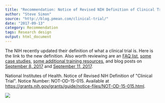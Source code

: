 ```yaml
---
title: "Recommendation: Notice of Revised NIH Definition of Clinical Trial"
author: "Steve Simon"
source: "http://blog.pmean.com/clinical-trial/"
date: "2017-09-13"
category: Recommendation
tags: Research design
output: html_document
---
```


The NIH recently updated their definition of what a clinical trial is.
Here is the link to the new definition. Also worth reviewing are an [FAQ
list](https://grants.nih.gov/grants/policy/faq_clinical_trial_definition.htm),
[some case
studies](https://grants.nih.gov/policy/clinical-trials/case-studies.htm),
[some additional training
resources](https://grants.nih.gov/policy/clinical-trials/training-resources.htm),
and blog posts on [September 8,
2017](https://nexus.od.nih.gov/all/2017/09/08/continuing-to-clarify-the-nih-definition-of-a-clinical-trial/)
and [September 11,
2017](https://nexus.od.nih.gov/all/2017/09/11/spreading-the-word-about-policies-impacting-human-subjects-research-and-clinical-trials/).

<!---More--->

National Institutes of Health. Notice of Revised NIH Definition of
"Clinical Trial". Notice Number: NOT-OD-15-015. Available at
<https://grants.nih.gov/grants/guide/notice-files/NOT-OD-15-015.html>.

![](../../../web/images/clinical-trial01.png)




